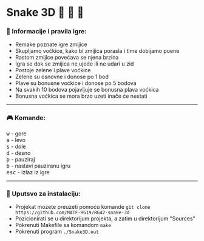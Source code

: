 # Snake 3D :snake: :snake: :snake:

### :memo: Informacije i pravila igre:
* Remake poznate igre zmijice <br>
* Skupljamo voćkice, kako bi zmijica porasla i time dobijamo poene <br>
* Rastom zmijice povećava se njena brzina <br>
* Igra se dok se zmijica ne ujede ili ne udari u zid <br>
* Postoje zelene i plave voćkice
* Zelene su osnovne i donose po 1 bod
* Plave su bonusne voćkice i donose po 5 bodova
* Na svakih 10 bodova pojavljuje se bonusna plava voćkica
* Bonusna voćkica se mora brzo uzeti inače će nestati
<hr>

### :video_game: Komande:
<kbd>w</kbd> - gore <br>
<kbd>a</kbd> - levo <br>
<kbd>s</kbd> - dole <br>
<kbd>d</kbd> - desno <br>
<kbd>p</kbd> - pauziraj <br>
<kbd>b</kbd> - nastavi pauziranu igru <br>
<kbd>esc</kbd> - izlaz iz igre <br>

<hr>

### :wrench: Uputsvo za instalaciju:
* Projekat mozete preuzeti pomoću komande `git clone https://github.com/MATF-RG19/RG42-snake-3d` <br>
* Pozicionirati se u direktorijum projekta, a zatim u direktorijum "Sources"
* Pokrenuti Makefile  sa komandom `make` <br>
* Pokrenuti program `./Snake3D.out`
